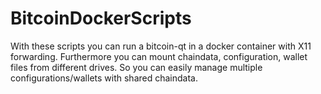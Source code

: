 # BitcoinDockerScripts

With these scripts you can run a bitcoin-qt in a docker container with X11 forwarding.
Furthermore you can mount chaindata, configuration, wallet files from different drives.
So you can easily manage multiple configurations/wallets with shared chaindata.
